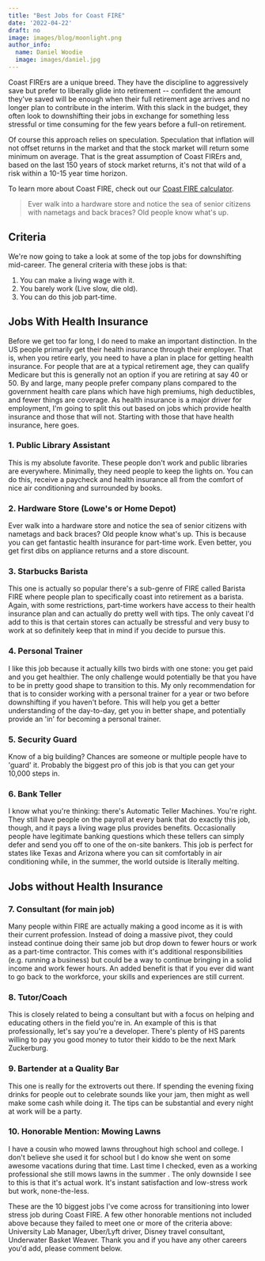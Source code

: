 ```yaml
---
title: "Best Jobs for Coast FIRE"
date: '2022-04-22'
draft: no
image: images/blog/moonlight.png
author_info:
  name: Daniel Woodie
  image: images/daniel.jpg
---
```


<script src="https://unpkg.com/intersection-observer"></script>
<script src="https://unpkg.com/scrollama"></script>
<script src="https://d3js.org/d3.v6.js"></script>
<script src=//cdnjs.cloudflare.com/ajax/libs/seedrandom/2.3.10/seedrandom.min.js></script>

<!-- Ezoic - under_page_title - under_page_title -->
<div id="ezoic-pub-ad-placeholder-105"> </div>
<!-- End Ezoic - under_page_title - under_page_title -->


Coast FIRErs are a unique breed. They have the discipline to aggressively save but prefer to liberally glide into retirement -- confident the amount they've saved will be enough when their full retirement age arrives and no longer plan to contribute in the interim. With this slack in the budget, they often look to downshifting their jobs in exchange for something less stressful or time consuming for the few years before a full-on retirement.

Of course this approach relies on speculation. Speculation that inflation will not offset returns in the market and that the stock market will return some minimum on average. That is the great assumption of Coast FIRErs and, based on the last 150 years of stock market returns, it's not that wild of a risk within a 10-15 year time horizon.

To learn more about Coast FIRE, check out our [Coast FIRE calculator](https://fireplace.cash/calculators/coastfire/).


>Ever walk into a hardware store and notice the sea of senior citizens with nametags and back braces? Old people know what's up.
>

<!-- Ezoic - in_content1 - mid_content -->
<div id="ezoic-pub-ad-placeholder-113"> </div>
<!-- End Ezoic - in_content1 - mid_content -->

## Criteria

We're now going to take a look at some of the top jobs for downshifting mid-career. The general criteria with these jobs is that: 

1. You can make a living wage with it.
2. You barely work (Live slow, die old).
3. You can do this job part-time.

## Jobs With Health Insurance

Before we get too far long, I do need to make an important distinction. In the US people primarily get their health insurance through their employer. That is, when you retire early, you need to have a plan in place for getting health insurance. For people that are at a typical retirement age, they can qualify Medicare but this is generally not an option if you are retiring at say 40 or 50. By and large, many people prefer company plans compared to the government health care plans which have high premiums, high deductibles, and fewer things are coverage. As health insurance is a major driver for employment, I'm going to split this out based on jobs which provide health insurance and those that will not. Starting with those that have health insurance, here goes.

<!-- Ezoic - in_content2 - long_content -->
<div id="ezoic-pub-ad-placeholder-114"> </div>
<!-- End Ezoic - in_content2 - long_content -->

### 1. Public Library Assistant

This is my absolute favorite. These people don't work and public libraries are everywhere. Minimally, they need people to keep the lights on. You can do this, receive a paycheck and health insurance all from the comfort of nice air conditioning and surrounded by books.

### 2. Hardware Store (Lowe's or Home Depot)

Ever walk into a hardware store and notice the sea of senior citizens with nametags and back braces? Old people know what's up. This is because you can get fantastic health insurance for part-time work. Even better, you get first dibs on appliance returns and a store discount. 

<!-- Ezoic - in_content3 - longer_content -->
<div id="ezoic-pub-ad-placeholder-115"> </div>
<!-- End Ezoic - in_content3 - longer_content -->

### 3. Starbucks Barista

This one is actually so popular there's a sub-genre of FIRE called Barista FIRE where people plan to specifically coast into retirement as a barista. Again, with some restrictions, part-time workers have access to their health insurance plan and can actually do pretty well with tips. The only caveat I'd add to this is that certain stores can actually be stressful and very busy to work at so definitely keep that in mind if you decide to pursue this. 

### 4. Personal Trainer

I like this job because it actually kills two birds with one stone: you get paid and you get healthier. The only challenge would potentially be that you have to be in pretty good shape to transition to this. My only recommendation for that is to consider working with a personal trainer for a year or two before downshifting if you haven't before. This will help you get a better understanding of the day-to-day, get you in better shape, and potentially provide an 'in' for becoming a personal trainer.  

### 5. Security Guard

Know of a big building? Chances are someone or multiple people have to 'guard' it. Probably the biggest pro of this job is that you can get your 10,000 steps in. 

<!-- Ezoic - in_content4 - longest_content -->
<div id="ezoic-pub-ad-placeholder-116"> </div>
<!-- End Ezoic - in_content4 - longest_content -->

### 6. Bank Teller

I know what you're thinking: there's Automatic Teller Machines. You're right. They still have people on the payroll at every bank that do exactly this job, though, and it pays a living wage plus provides benefits. Occasionally people have legitimate banking questions which these tellers can simply defer and send you off to one of the on-site bankers. This job is perfect for states like Texas and Arizona where you can sit comfortably in air conditioning while, in the summer, the world outside is literally melting.

## Jobs without Health Insurance

### 7. Consultant (for main job)

Many people within FIRE are actually making a good income as it is with their current profession. Instead of doing a massive pivot, they could instead continue doing their same job but drop down to fewer hours or work as a part-time contractor. This comes with it's additional responsibilities (e.g. running a business) but could be a way to continue bringing in a solid income and work fewer hours. An added benefit is that if you ever did want to go back to the workforce, your skills and experiences are still current.

### 8. Tutor/Coach

This is closely related to being a consultant but with a focus on helping and educating others in the field you're in. An example of this is that professionally, let's say you're a developer. There's plenty of HS parents willing to pay you good money to tutor their kiddo to be the next Mark Zuckerburg.

### 9. Bartender at a Quality Bar

This one is really for the extroverts out there. If spending the evening fixing drinks for people out to celebrate sounds like your jam, then might as well make some cash while doing it. The tips can be substantial and every night at work will be a party.



### 10. Honorable Mention: Mowing Lawns

I have a cousin who mowed lawns throughout high school and college. I don't believe she used it for school but I do know she went on some awesome vacations during that time. Last time I checked, even as a working professional she still mows lawns in the summer . The only downside I see to this is that it's actual work. It's instant satisfaction and low-stress work but work, none-the-less.


These are the 10 biggest jobs I've come across for transitioning into lower stress job during Coast FIRE. A few other honorable mentions not included above because they failed to meet one or more of the criteria above: University Lab Manager, Uber/Lyft driver, Disney travel consultant, Underwater Basket Weaver. Thank you and if you have any other careers you'd add, please comment below.


<!-- Ezoic - bottom_of_page - bottom_of_page -->
<div id="ezoic-pub-ad-placeholder-101"> </div>
<!-- End Ezoic - bottom_of_page - bottom_of_page -->

